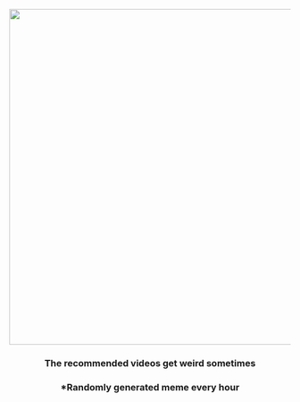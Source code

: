 <p align="center">
        <img src="https://i.redd.it/yjii93vmcsj91.gif" width="600" height="600">
        </p>
        <h3 align="center">The recommended videos get weird sometimes</h3>
        <h3 align="center">*Randomly generated meme every hour</h3>
    
